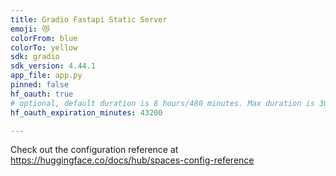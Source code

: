 ```yaml
---
title: Gradio Fastapi Static Server
emoji: 😻
colorFrom: blue
colorTo: yellow
sdk: gradio
sdk_version: 4.44.1
app_file: app.py
pinned: false
hf_oauth: true
# optional, default duration is 8 hours/480 minutes. Max duration is 30 days/43200 minutes.
hf_oauth_expiration_minutes: 43200

---
```


Check out the configuration reference at https://huggingface.co/docs/hub/spaces-config-reference